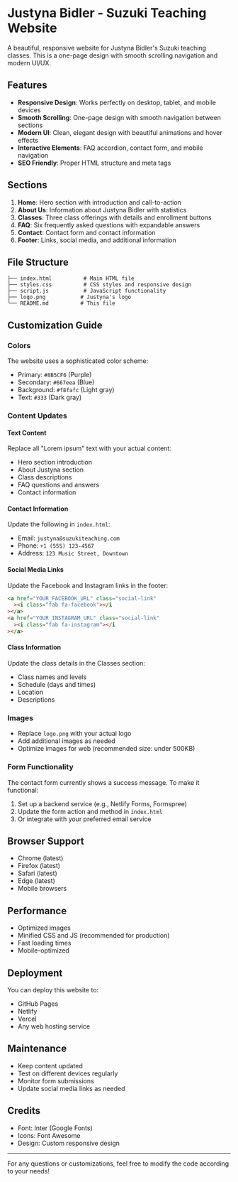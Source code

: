 # Justyna Bidler - Suzuki Teaching Website

A beautiful, responsive website for Justyna Bidler's Suzuki teaching classes. This is a one-page design with smooth scrolling navigation and modern UI/UX.

## Features

- **Responsive Design**: Works perfectly on desktop, tablet, and mobile devices
- **Smooth Scrolling**: One-page design with smooth navigation between sections
- **Modern UI**: Clean, elegant design with beautiful animations and hover effects
- **Interactive Elements**: FAQ accordion, contact form, and mobile navigation
- **SEO Friendly**: Proper HTML structure and meta tags

## Sections

1. **Home**: Hero section with introduction and call-to-action
2. **About Us**: Information about Justyna Bidler with statistics
3. **Classes**: Three class offerings with details and enrollment buttons
4. **FAQ**: Six frequently asked questions with expandable answers
5. **Contact**: Contact form and contact information
6. **Footer**: Links, social media, and additional information

## File Structure

```
├── index.html          # Main HTML file
├── styles.css          # CSS styles and responsive design
├── script.js           # JavaScript functionality
├── logo.png           # Justyna's logo
└── README.md          # This file
```

## Customization Guide

### Colors

The website uses a sophisticated color scheme:

- Primary: `#8B5CF6` (Purple)
- Secondary: `#667eea` (Blue)
- Background: `#f8fafc` (Light gray)
- Text: `#333` (Dark gray)

### Content Updates

#### Text Content

Replace all "Lorem ipsum" text with your actual content:

- Hero section introduction
- About Justyna section
- Class descriptions
- FAQ questions and answers
- Contact information

#### Contact Information

Update the following in `index.html`:

- Email: `justyna@suzukiteaching.com`
- Phone: `+1 (555) 123-4567`
- Address: `123 Music Street, Downtown`

#### Social Media Links

Update the Facebook and Instagram links in the footer:

```html
<a href="YOUR_FACEBOOK_URL" class="social-link"
  ><i class="fab fa-facebook"></i
></a>
<a href="YOUR_INSTAGRAM_URL" class="social-link"
  ><i class="fab fa-instagram"></i
></a>
```

#### Class Information

Update the class details in the Classes section:

- Class names and levels
- Schedule (days and times)
- Location
- Descriptions

### Images

- Replace `logo.png` with your actual logo
- Add additional images as needed
- Optimize images for web (recommended size: under 500KB)

### Form Functionality

The contact form currently shows a success message. To make it functional:

1. Set up a backend service (e.g., Netlify Forms, Formspree)
2. Update the form action and method in `index.html`
3. Or integrate with your preferred email service

## Browser Support

- Chrome (latest)
- Firefox (latest)
- Safari (latest)
- Edge (latest)
- Mobile browsers

## Performance

- Optimized images
- Minified CSS and JS (recommended for production)
- Fast loading times
- Mobile-optimized

## Deployment

You can deploy this website to:

- GitHub Pages
- Netlify
- Vercel
- Any web hosting service

## Maintenance

- Keep content updated
- Test on different devices regularly
- Monitor form submissions
- Update social media links as needed

## Credits

- Font: Inter (Google Fonts)
- Icons: Font Awesome
- Design: Custom responsive design

---

For any questions or customizations, feel free to modify the code according to your needs!
